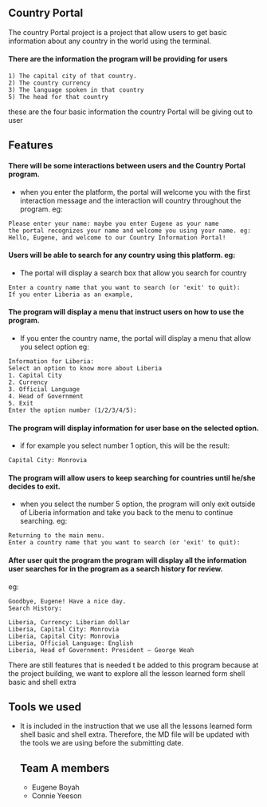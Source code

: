 ## Country Portal
The country Portal project is a project that allow users to get basic
information about any country in the world using the terminal.

#### There are the information the program will be providing for users
~~~
1) The capital city of that country.
2) The country currency
3) The language spoken in that country
5) The head for that country
~~~
these are the four basic information the country Portal will be giving out to user

## Features 
#### There will be some interactions between users and the Country Portal program.
+ when you enter the platform, the portal will welcome you with the first interaction message and the interaction will country throughout the program. eg:
~~~
Please enter your name: maybe you enter Eugene as your name
the portal recognizes your name and welcome you using your name. eg:
Hello, Eugene, and welcome to our Country Information Portal!
~~~
#### Users will be able to search for any country using this platform. eg:
+ The portal will display a search box that allow you search for country
~~~
Enter a country name that you want to search (or 'exit' to quit):
If you enter Liberia as an example,
~~~~
#### The program will display a menu that instruct users on how to use the program.
+ If you enter the country name, the portal will display a menu that allow you select option eg:
~~~
Information for Liberia:
Select an option to know more about Liberia
1. Capital City
2. Currency
3. Official Language
4. Head of Government
5. Exit
Enter the option number (1/2/3/4/5): 
~~~
#### The program will display information for user base on the selected option.
+ if for example you select number 1 option, this will be the result:
~~~
Capital City: Monrovia
~~~
#### The program will allow users to keep searching for countries until he/she decides to exit.
+ when you select the number 5 option, the program will only exit outside of Liberia information and take you back to the menu to continue searching. eg:
~~~
Returning to the main menu.
Enter a country name that you want to search (or 'exit' to quit):
~~~
#### After user quit the program the program will display all the information user searches for in the program as a search history for review.
eg:
~~~
Goodbye, Eugene! Have a nice day.
Search History:

Liberia, Currency: Liberian dollar
Liberia, Capital City: Monrovia
Liberia, Capital City: Monrovia
Liberia, Official Language: English
Liberia, Head of Government: President – George Weah
~~~
 There are still features that is needed t be added to this program because at the project building, we want to
  explore all the lesson learned form shell basic and shell extra
  
## Tools we used
+ It is included in the instruction that we use all the lessons learned form shell basic and shell extra. Therefore, the MD file will be updated with the tools we are using before the submitting date.

  ## Team A members
  + Eugene Boyah
  + Connie Yeeson
